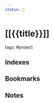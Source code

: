 ```yaml
---
status: 📃
---
```


# [[{{title}}]]

tags: #project

## Indexes

## Bookmarks

## Notes

<!--
When created:
- [ ] Any project/area to link?
- [ ] Useful resources, maybe they don't exist yet (do not create them with this project)
- [ ] Related to other index?
- [ ] Moved to directory
- [ ] Create directories in: documents, email
- [ ] Set objetives
- [ ] Outline of the current status of the project
- [ ] Is plan needed
When Completed:
- [ ] Link notes to a resource if needed.
- [ ] Look the content in docs, email, ... and move to a resource.
- [ ] Extract what was done properly and what was not.
- [ ] annotate the project in the project tracker.
- [ ] Move it to archive.
-->
